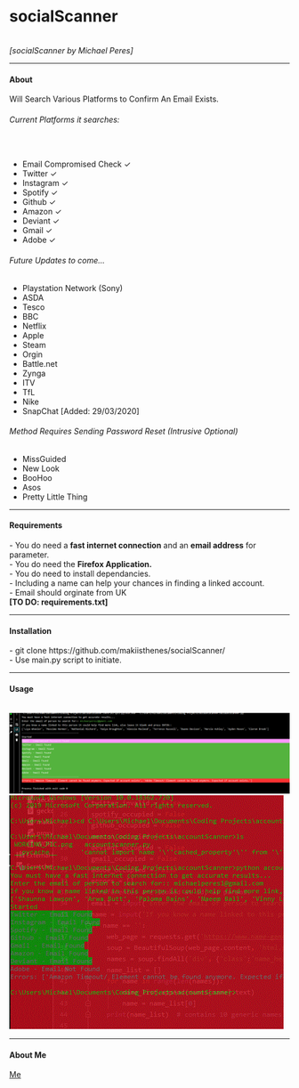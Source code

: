 <h1>socialScanner</h1><br>
<i>[socialScanner by Michael Peres]</i><hr>
<h4>About</h4>
Will Search Various Platforms to Confirm An Email Exists.<br>
<h6>Current Platforms it searches:</h6><br>
<ul>
  <li>Email Compromised Check ✓</li>
  <li>Twitter ✓</li>
   <li>Instagram ✓</li>
   <li>Spotify ✓</li>
   <li>Github ✓</li>
   <li>Amazon ✓</li>
   <li>Deviant ✓</li>
   <li>Gmail ✓</li>
   <li>Adobe ✓</li>
</ul>  
<h6>Future Updates to come...</h6>
  <ul>
    <li>Playstation Network (Sony)</li>
    <li>ASDA</li>
    <li>Tesco</li>
    <li>BBC</li>
    <li>Netflix</li>
    <li>Apple</li>
    <li>Steam</li>
    <li>Orgin</li>
    <li>Battle.net</li>
    <li>Zynga</li>
    <li>ITV</li>
    <li>TfL</li>
    <li>Nike</li>
    <li>SnapChat [Added: 29/03/2020]</li>
  </ul>
    <h6>Method Requires Sending Password Reset (Intrusive Optional)</h6>
    <ul>
    <li>MissGuided</li>
    <li>New Look</li>
    <li>BooHoo</li>
    <li>Asos</li>
    <li>Pretty Little Thing</li>
  </ul>
<hr>
<h4>Requirements</h4>
- You do need a <strong>fast internet connection</strong> and an <strong>email address</strong> for parameter.<br>
- You do need the <strong>Firefox Application.</strong><br>
- You do need to install dependancies.<br>
- Including a name can help your chances in finding a linked account.<br>
- Email should orginate from UK<br>
<strong>[TO DO: requirements.txt]</strong>
<hr>
<h4>Installation</h4>
- git clone https://github.com/makiisthenes/socialScanner/ <br>
- Use main.py script to initiate.<br>

<hr>
<h4>Usage</h4><br>
<img src='https://raw.githubusercontent.com/makiisthenes/socialScanner/master/new.png'>
<img src='https://raw.githubusercontent.com/makiisthenes/socialScanner/master/terminal.png'>
  
<hr>
<h4>About Me</h4>  
  <a href='https://github.com/makiisthenes'>Me</a>
  
